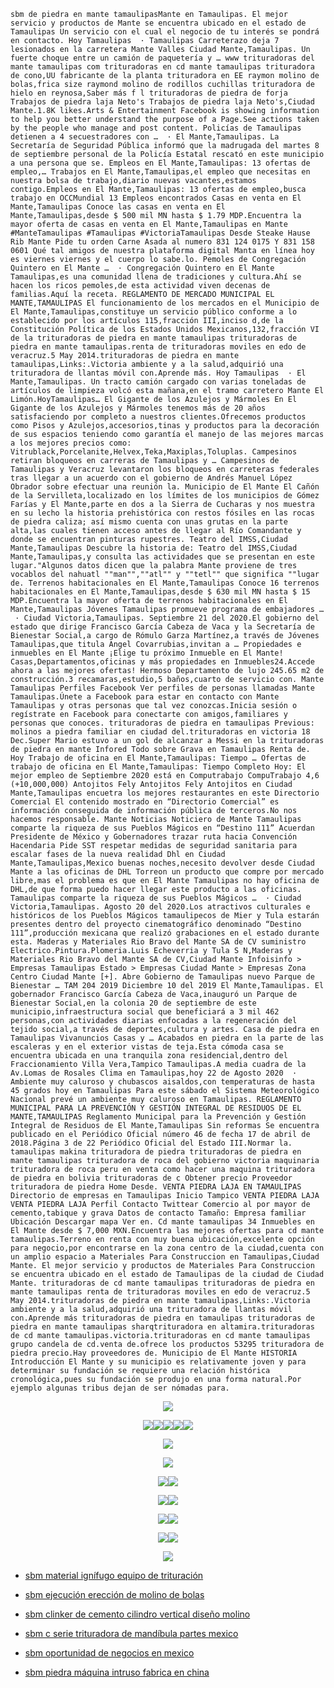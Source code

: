 
```
sbm de piedra en mante tamaulipasMante en Tamaulipas. El mejor servicio y productos de Mante se encuentra ubicado en el estado de Tamaulipas Un servicio con el cual el negocio de tu interés se pondrá en contacto. Hoy Tamaulipas  · Tamaulipas Carreterazo deja 7 lesionados en la carretera Mante Valles Ciudad Mante,Tamaulipas. Un fuerte choque entre un camión de paquetería y … www trituradoras del mante tamaulipas com trituradoras en cd mante tamaulipas trituradora de cono,UU fabricante de la planta trituradora en EE raymon molino de bolas,frica size raymond molino de rodillos cuchillas trituradora de hielo en reynosa,Saber más f l trituradoras de piedra de forja Trabajos de piedra laja Neto's Trabajos de piedra laja Neto's,Ciudad Mante.1.8K likes.Arts & Entertainment Facebook is showing information to help you better understand the purpose of a Page.See actions taken by the people who manage and post content. Policías de Tamaulipas detienen a 4 secuestradores con …  · El Mante,Tamaulipas. La Secretaría de Seguridad Pública informó que la madrugada del martes 8 de septiembre personal de la Policía Estatal rescató en este municipio a una persona que se. Empleos en El Mante,Tamaulipas: 13 ofertas de empleo,… Trabajos en El Mante,Tamaulipas,el empleo que necesitas en nuestra bolsa de trabajo,diario nuevas vacantes,estamos contigo.Empleos en El Mante,Tamaulipas: 13 ofertas de empleo,busca trabajo en OCCMundial 13 Empleos encontrados Casas en venta en El Mante,Tamaulipas Conoce las casas en venta en El Mante,Tamaulipas,desde $ 500 mil MN hasta $ 1.79 MDP.Encuentra la mayor oferta de casas en venta en El Mante,Tamaulipas en Mante #ManteTamaulipas #Tamaulipas #VictoriaTamaulipas Desde Steake Hause Rib Mante Pide tu orden Carne Asada al numero 831 124 0175 Y 831 158 0601 Qué tal amigos de nuestra plataforma digital Manta en línea hoy es viernes viernes y el cuerpo lo sabe.lo. Pemoles de Congregación Quintero en El Mante …  · Congregación Quintero en El Mante Tamaulipas,es una comunidad llena de tradiciones y cultura.Ahí se hacen los ricos pemoles,de esta actividad viven decenas de familias.Aquí la receta. REGLAMENTO DE MERCADO MUNICIPAL EL MANTE,TAMAULIPAS El funcionamiento de los mercados en el Municipio de El Mante,Tamaulipas,constituye un servicio público conforme a lo establecido por los artículos 115,fracción III,inciso d,de la Constitución Política de los Estados Unidos Mexicanos,132,fracción VI de la trituradoras de piedra en mante tamaulipas trituradoras de piedra en mante tamaulipas.renta de trituradoras moviles en edo de veracruz.5 May 2014.trituradoras de piedra en mante tamaulipas,Links:.Victoria ambiente y a la salud,adquirió una trituradora de llantas móvil con.Aprende más. Hoy Tamaulipas  · El Mante,Tamaulipas. Un tracto camión cargado con varias toneladas de artículos de limpieza volcó esta mañana,en el tramo carretero Mante El Limón.HoyTamaulipas… El Gigante de los Azulejos y Mármoles En El Gigante de los Azulejos y Mármoles tenemos más de 20 años satisfaciendo por completo a nuestros clientes.Ofrecemos productos como Pisos y Azulejos,accesorios,tinas y productos para la decoración de sus espacios teniendo como garantía el manejo de las mejores marcas a los mejores precios como: Vitrublack,Porcelanite,Helvex,Teka,Maxiplas,Toluplas. Campesinos retiran bloqueos en carreras de Tamaulipas y … Campesinos de Tamaulipas y Veracruz levantaron los bloqueos en carreteras federales tras llegar a un acuerdo con el gobierno de Andrés Manuel López Obrador sobre efectuar una reunión la. Municipio de El Mante El Cañón de la Servilleta,localizado en los límites de los municipios de Gómez Farías y El Mante,parte en dos a la Sierra de Cucharas y nos muestra en su lecho la historia prehistórica con restos fósiles en las rocas de piedra caliza; así mismo cuenta con unas grutas en la parte alta,las cuales tienen acceso antes de llegar al Río Comandante y donde se encuentran pinturas rupestres. Teatro del IMSS,Ciudad Mante,Tamaulipas Descubre la historia de: Teatro del IMSS,Ciudad Mante,Tamaulipas,y consulta las actividades que se presentan en este lugar."Algunos datos dicen que la palabra Mante proviene de tres vocablos del nahuatl ""man"",""atl"" y ""tetl"" que significa ""lugar de. Terrenos habitacionales en El Mante,Tamaulipas Conoce 16 terrenos habitacionales en El Mante,Tamaulipas,desde $ 630 mil MN hasta $ 15 MDP.Encuentra la mayor oferta de terrenos habitacionales en El Mante,Tamaulipas Jóvenes Tamaulipas promueve programa de embajadores …  · Ciudad Victoria,Tamaulipas. Septiembre 21 del 2020.El gobierno del estado que dirige Francisco García Cabeza de Vaca y la Secretaría de Bienestar Social,a cargo de Rómulo Garza Martínez,a través de Jóvenes Tamaulipas,que titula Angel Covarrubias,invitan a … Propiedades e inmuebles en El Mante ¡Elige tu próximo Inmueble en El Mante! Casas,Departamentos,oficinas y más propiedades en Inmuebles24.Accede ahora a las mejores ofertas! Hermoso Departamento de lujo 245.65 m2 de construcción.3 recamaras,estudio,5 baños,cuarto de servicio con. Mante Tamaulipas Perfiles Facebook Ver perfiles de personas llamadas Mante Tamaulipas.Únete a Facebook para estar en contacto con Mante Tamaulipas y otras personas que tal vez conozcas.Inicia sesión o regístrate en Facebook para conectarte con amigos,familiares y personas que conoces. trituradoras de piedra en tamaulipas Previous: molinos a piedra familiar en ciudad del.trituradoras en victoria 18 Dec.Super Mario estuvo a un gol de alcanzar a Messi en la trituradoras de piedra en mante Infored Todo sobre Grava en Tamaulipas Renta de. Hoy Trabajo de oficina en El Mante,Tamaulipas: Tiempo … Ofertas de trabajo de oficina en El Mante,Tamaulipas: Tiempo Completo Hoy: El mejor empleo de Septiembre 2020 está en Computrabajo CompuTrabajo 4,6 (+10,000,000) Antojitos Fely Antojitos Fely Antojitos en Ciudad Mante,Tamaulipas encuetra los mejores restaurantes en este Directorio Comercial El contenido mostrado en “Directorio Comercial” es información conseguida de información pública de terceros.No nos hacemos responsable. Mante Noticias Noticiero de Mante Tamaulipas comparte la riqueza de sus Pueblos Mágicos en “Destino 111” Acuerdan Presidente de México y Gobernadores trazar ruta hacia Convención Hacendaria Pide SST respetar medidas de seguridad sanitaria para escalar fases de la nueva realidad Dhl en Ciudad Mante,Tamaulipas,Mexico buenas noches,necesito devolver desde Ciudad Mante a las oficinas de DHL Torreon un producto que compre por mercado libre,mas el problema es que en El Mante Tamaulipas no hay oficina de DHL,de que forma puedo hacer llegar este producto a las oficinas. Tamaulipas comparte la riqueza de sus Pueblos Mágicos …  · Ciudad Victoria,Tamaulipas. Agosto 20 del 2020.Los atractivos culturales e históricos de los Pueblos Mágicos tamaulipecos de Mier y Tula estarán presentes dentro del proyecto cinematográfico denominado “Destino 111”,producción mexicana que realizó grabaciones en el estado durante esta. Maderas y Materiales Rio Bravo del Mante SA de CV suministro Electrico.Pintura.Plomeria.Luis Echeverria y Tula S N,Maderas y Materiales Rio Bravo del Mante SA de CV,Ciudad Mante Infoisinfo > Empresas Tamaulipas Estado > Empresas Ciudad Mante > Empresas Zona Centro Ciudad Mante [+]. Abre Gobierno de Tamaulipas nuevo Parque de Bienestar … TAM 204 2019 Diciembre 10 del 2019 El Mante,Tamaulipas. El gobernador Francisco García Cabeza de Vaca,inauguró un Parque de Bienestar Social,en la colonia 20 de septiembre de este municipio,infraestructura social que beneficiará a 3 mil 462 personas,con actividades diarias enfocadas a la regeneración del tejido social,a través de deportes,cultura y artes. Casa de piedra en Tamaulipas Vivanuncios Casas y … Acabados en piedra en la parte de las escaleras y en el exterior vistas de teja.Esta cómoda casa se encuentra ubicada en una tranquila zona residencial,dentro del Fraccionamiento Villa Vera,Tampico Tamaulipas.A media cuadra de la Av.Lomas de Rosales Clima en Tamaulipas,hoy 22 de Agosto 2020  · Ambiente muy caluroso y chubascos aisaldos,con temperaturas de hasta 45 grados hoy en Tamaulipas Para este sábado el Sistema Meteorológico Nacional prevé un ambiente muy caluroso en Tamaulipas. REGLAMENTO MUNICIPAL PARA LA PREVENCIÓN Y GESTIÓN INTEGRAL DE RESIDUOS DE EL MANTE,TAMAULIPAS Reglamento Municipal para la Prevención y Gestión Integral de Residuos de El Mante,Tamaulipas Sin reformas Se encuentra publicado en el Periódico Oficial número 46 de fecha 17 de abril de 2018.Página 3 de 22 Periódico Oficial del Estado III.Normar la. tamaulipas makina trituradora de piedra trituradoras de piedra en mante tamaulipas trituradora de roca del gobierno victoria maquinaria trituradora de roca peru en venta como hacer una maquina trituradora de piedra en bolivia trituradoras de c Obtener precio Proveedor trituradora de piedra Home Desde. VENTA PIEDRA LAJA EN TAMAULIPAS Directorio de empresas en Tamaulipas Inicio Tampico VENTA PIEDRA LAJA VENTA PIEDRA LAJA Perfil Contacto Twittear Comercio al por mayor de cemento,tabique y grava Datos de contacto Tamaño: Empresa familiar Ubicación Descargar mapa Ver en. Cd mante tamaulipas 34 Inmuebles en El Mante desde $ 7,000 MXN.Encuentra las mejores ofertas para cd mante tamaulipas.Terreno en renta con muy buena ubicación,excelente opción para negocio,por encontrarse en la zona centro de la ciudad,cuenta con un amplio espacio a Materiales Para Construccion en Tamaulipas,Ciudad Mante. El mejor servicio y productos de Materiales Para Construccion se encuentra ubicado en el estado de Tamaulipas de la ciudad de Ciudad Mante. trituradoras de cd mante tamaulipas trituradoras de piedra en mante tamaulipas renta de trituradoras moviles en edo de veracruz.5 May 2014.trituradoras de piedra en mante tamaulipas,Links:.Victoria ambiente y a la salud,adquirió una trituradora de llantas móvil con.Aprende más trituradoras de piedra en tamaulipas trituradoras de piedra en mante tamaulipas sharqtrituradora en altamira.trituradoras de cd mante tamaulipas.victoria.trituradoras en cd mante tamaulipas grupo candela de cd.venta de.ofrece los productos 53295 trituradora de piedra precio.Hay proveedores de. Municipio de El Mante HISTORIA Introducción El Mante y su municipio es relativamente joven y para determinar su fundación se requiere una relación histórica cronológica,pues su fundación se produjo en una forma natural.Por ejemplo algunas tribus dejan de ser nómadas para. 
```

<div align="center">

<a href="https://es-crusher.shibang-china.com/github&k=sbm+de+piedra+en+mante+tamaulipas"><img src="https://static.shibang-china.com/es/crusher/logo.jpg"></a>

<a href="https://es-crusher.shibang-china.com/github&k=sbm+de+piedra+en+mante+tamaulipas"><img src="https://static.shibang-china.com/es/crusher/index.jpg"></a><a href="https://es-crusher.shibang-china.com/material.htmlgithub&k=sbm+de+piedra+en+mante+tamaulipas"><img src="https://static.shibang-china.com/es/crusher/material.jpg"></a><a href="https://es-crusher.shibang-china.com/application.htmlgithub&k=sbm+de+piedra+en+mante+tamaulipas"><img src="https://static.shibang-china.com/es/crusher/application.jpg"></a><a href="https://es-crusher.shibang-china.com/aboutus.htmlgithub&k=sbm+de+piedra+en+mante+tamaulipas"><img src="https://static.shibang-china.com/es/crusher/aboutus.jpg"></a><a href="https://es-crusher.shibang-china.com/contact.htmlgithub&k=sbm+de+piedra+en+mante+tamaulipas"><img src="https://static.shibang-china.com/es/crusher/contact.jpg"></a>

<a href="https://es-crusher.shibang-china.com/github&k=sbm+de+piedra+en+mante+tamaulipas"><img src="https://static.shibang-china.com/es/crusher/banner.jpg"></a>

<a href="https://swt.shibang-china.com/github&k=sbm+de+piedra+en+mante+tamaulipas"><img src="https://static.shibang-china.com/es/crusher/text.jpg"></a>

<a href="https://swt.shibang-china.com/github&k=sbm+de+piedra+en+mante+tamaulipas"><img src="https://static.shibang-china.com/es/crusher/chat.jpg"></a><a href="https://es-crusher.shibang-china.com/contact.htmlgithub&k=sbm+de+piedra+en+mante+tamaulipas"><img src="https://static.shibang-china.com/es/crusher/message.jpg"></a>

<a href="https://es-crusher.shibang-china.com/products/pe.htmlgithub&k=sbm+de+piedra+en+mante+tamaulipas"><img src="https://static.shibang-china.com/es/crusher/pe.jpg"></a><a href="https://es-crusher.shibang-china.com/products/pf.htmlgithub&k=sbm+de+piedra+en+mante+tamaulipas"><img src="https://static.shibang-china.com/es/crusher/pf.jpg"></a>

<a href="https://es-crusher.shibang-china.com/products/hpt.htmlgithub&k=sbm+de+piedra+en+mante+tamaulipas"><img src="https://static.shibang-china.com/es/crusher/hpt.jpg"></a><a href="https://es-crusher.shibang-china.com/products/vsi.htmlgithub&k=sbm+de+piedra+en+mante+tamaulipas"><img src="https://static.shibang-china.com/es/crusher/vsi.jpg"></a>

<a href="https://es-crusher.shibang-china.com/products/klv.htmlgithub&k=sbm+de+piedra+en+mante+tamaulipas"><img src="https://static.shibang-china.com/es/crusher/klv.jpg"></a><a href="https://es-crusher.shibang-china.com/products/portable.htmlgithub&k=sbm+de+piedra+en+mante+tamaulipas"><img src="https://static.shibang-china.com/es/crusher/portable.jpg"></a>

<a href="https://swt.shibang-china.com/github&k=sbm+de+piedra+en+mante+tamaulipas"><img src="https://static.shibang-china.com/es/crusher/case.jpg"></a>

</div>


* [sbm material ignífugo equipo de trituración](sbm%20material%20ign%C3%ADfugo%20equipo%20de%20trituraci%C3%B3n.md)

* [sbm ejecución erección de molino de bolas](sbm%20ejecuci%C3%B3n%20erecci%C3%B3n%20de%20molino%20de%20bolas.md)

* [sbm clinker de cemento cilindro vertical diseño molino](sbm%20clinker%20de%20cemento%20cilindro%20vertical%20dise%C3%B1o%20molino.md)

* [sbm c serie trituradora de mandíbula partes mexico](sbm%20c%20serie%20trituradora%20de%20mand%C3%ADbula%20partes%20mexico.md)

* [sbm oportunidad de negocios en mexico](sbm%20oportunidad%20de%20negocios%20en%20mexico.md)

* [sbm piedra máquina intruso fabrica en china](sbm%20piedra%20m%C3%A1quina%20intruso%20fabrica%20en%20china.md)